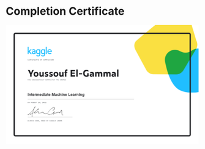 # Completion Certificate

![Alternative text here](https://github.com/OoFa99/Kaggle_MachineLearning/blob/856e9ee8f75535e0cf3017d552ca652aad764c87/Intermediate_MachineLearning/Youssouf%20El-Gammal%20-%20Intermediate%20Machine%20Learning.png)
